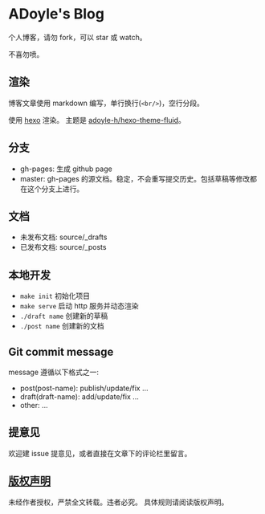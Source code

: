 # ADoyle's Blog

个人博客，请勿 fork，可以 star 或 watch。

不喜勿喷。

## 渲染

博客文章使用 markdown 编写，单行换行(`<br/>`)，空行分段。

使用 [hexo][] 渲染。
主题是 [adoyle-h/hexo-theme-fluid](https://github.com/adoyle-h/hexo-theme-fluid)。

## 分支

- gh-pages: 生成 github page
- master: gh-pages 的源文档。稳定，不会重写提交历史。包括草稿等修改都在这个分支上进行。

## 文档

- 未发布文档: source/_drafts
- 已发布文档: source/_posts

## 本地开发

- `make init` 初始化项目
- `make serve` 启动 http 服务并动态渲染
- `./draft name` 创建新的草稿
- `./post name` 创建新的文档

## Git commit message

message 遵循以下格式之一:

- post(post-name): publish/update/fix ...
- draft(draft-name): add/update/fix ...
- other: ...

## 提意见

欢迎建 issue 提意见，或者直接在文章下的评论栏里留言。

## [版权声明](http://adoyle.me/blog/copyright.html)

未经作者授权，严禁全文转载。违者必究。
具体规则请阅读版权声明。


<!-- links -->

[hexo]: https://github.com/hexojs/hexo
